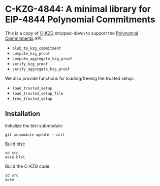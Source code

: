 # C-KZG-4844: A minimal library for EIP-4844 Polynomial Commitments

This is a copy of [C-KZG](https://github.com/benjaminion/c-kzg) stripped-down to support the
[Polynomial Commitments](https://github.com/ethereum/consensus-specs/blob/dev/specs/eip4844/polynomial-commitments.md) API:

- `blob_to_kzg_commitment`
- `compute_kzg_proof`
- `compute_aggregate_kzg_proof`
- `verify_kzg_proof`
- `verify_aggregate_kzg_proof`

We also provide functions for loading/freeing the trusted setup:

- `load_trusted_setup`
- `load_trusted_setup_file`
- `free_trusted_setup`

## Installation

Initialize the blst submodule:

```
git submodule update --init
```

Build blst:

```
cd src
make blst
```

Build the C-KZG code:

```
cd src
make
```
